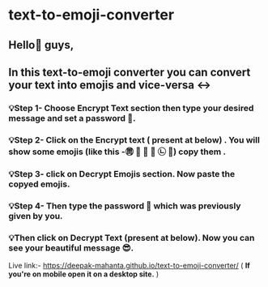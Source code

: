 # text-to-emoji-converter
##  Hello👋 guys, 
## In this text-to-emoji converter you can convert your text into emojis and vice-versa ↔️ 

### 💡Step 1-  Choose Encrypt Text section then type your desired message and set a password 🔑.
### 💡Step 2- Click on the  Encrypt text ( present at below) . You will show some emojis (like this -㉄ 👥 👥 👰 ㉡ 👫) copy them .
### 💡Step 3- click on Decrypt Emojis section. Now  paste the copyed emojis.
### 💡Step 4- Then type the password 🔑 which was previously given by you.
### 💡Then click on Decrypt Text (present at below). Now you can see your beautiful message 😎.

Live link:- https://deepak-mahanta.github.io/text-to-emoji-converter/ ( **If you're on mobile open it on a desktop site.** )
